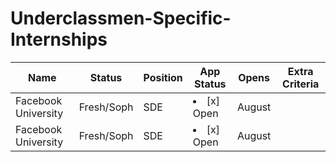 # Underclassmen-Specific-Internships

| Name  |  Status | Position | App Status | Opens | Extra Criteria |
|---|----|-----|-----|--------|---|
| Facebook University| Fresh/Soph | SDE | <li>[x] Open</li> | August | |
| Facebook University| Fresh/Soph | SDE | <li>[x] Open</li> | August | |
